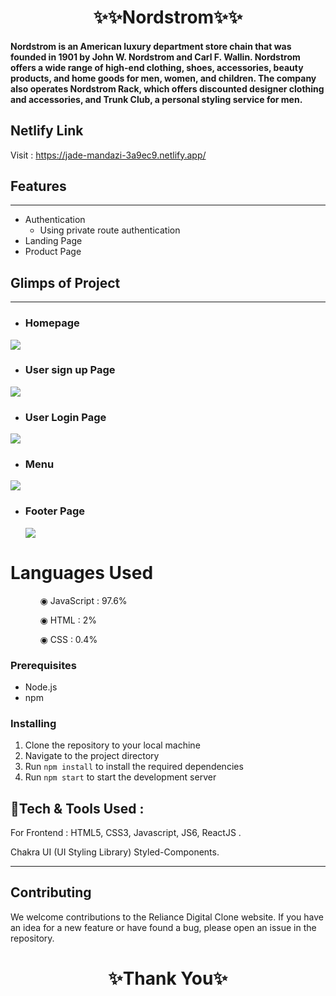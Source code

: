 <h1 align="center">✨✨Nordstrom✨✨</h1>

<h4> Nordstrom is an American luxury department store chain that was founded in 1901 by John W. Nordstrom and Carl F. Wallin. Nordstrom offers a wide range of high-end clothing, shoes, accessories, beauty products, and home goods for men, women, and children. The company also operates Nordstrom Rack, which offers discounted designer clothing and accessories, and Trunk Club, a personal styling service for men. </h4>

## Netlify Link

Visit : https://jade-mandazi-3a9ec9.netlify.app/

## Features

---

- Authentication
  - Using private route authentication
- Landing Page
- Product Page

## Glimps of Project

---

- ### Homepage

<img src="https://i.imgur.com/DPaig3L.png" />

- ### User sign up Page

<img src="https://i.imgur.com/ZHpt00V.png" />

- ### User Login Page

<img src="https://i.imgur.com/7jzflVB.png" />

- ### Menu

<img src="https://i.imgur.com/aasG7WO.png" />


- ### Footer Page

  <img  src="https://i.imgur.com/i0o7YEs.png" />


# Languages Used

<ul dir="auto">
 <ol dir="auto">◉ JavaScript : 97.6%</ol>
 <ol dir="auto">◉ HTML : 2%</ol>
 <ol dir="auto">◉ CSS : 0.4%</ol>
 </ul>

### Prerequisites

- Node.js
- npm

### Installing

1. Clone the repository to your local machine
2. Navigate to the project directory
3. Run `npm install` to install the required dependencies
4. Run `npm start` to start the development server

💫Tech & Tools Used :
---

For Frontend : HTML5, CSS3, Javascript, JS6, ReactJS .

Chakra UI (UI Styling Library) Styled-Components.

---

## Contributing

We welcome contributions to the Reliance Digital Clone website. If you have an idea for a new feature or have found a bug, please open an issue in the repository.

<h1 align="center">✨Thank You✨</h1>
